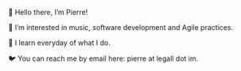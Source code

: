 🦁‍ Hello there, I’m Pierre!

💚 I’m interested in music, software development and Agile practices.

👀 I learn everyday of what I do.

🐦 You can reach me by email here: pierre at legall dot im.
